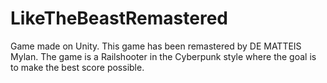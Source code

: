 # LikeTheBeastRemastered

Game made on Unity. This game has been remastered by DE MATTEIS Mylan. The game is a Railshooter in the Cyberpunk style where the goal is to make the best score possible.
